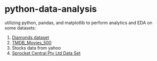 # python-data-analysis
utilizing python, pandas, and matplotlib to perform analytics and EDA on some datasets:

1. [Diamonds dataset](https://www.kaggle.com/datasets/shivam2503/diamonds)
2. [TMDB_Movies_500](https://www.kaggle.com/datasets/tmdb/tmdb-movie-metadata)
3. Stocks data from yahoo
4. [Sprocket Central Pty Ltd Data Set](https://www.kaggle.com/datasets/stharunkumar/sprocket-central-pty-ltd-data-set)
